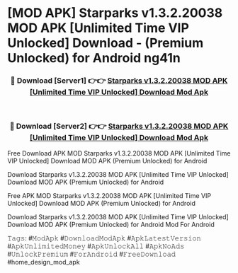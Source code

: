 # [MOD APK] Starparks v1.3.2.20038 MOD APK [Unlimited Time VIP Unlocked] Download - (Premium Unlocked) for Android ng41n



<div align="center">
<h3>🔴 Download [Server1] 👉👉 <a href="https://momento.my/?title=Starparks_v1.3.2.20038_MOD_APK_[Unlimited_Time_VIP_Unlocked]_Download">Starparks v1.3.2.20038 MOD APK [Unlimited Time VIP Unlocked] Download Mod Apk</a></h3><br>

<h3>🔴 Download [Server2] 👉👉 <a href="https://momento.my/?title=Starparks_v1.3.2.20038_MOD_APK_[Unlimited_Time_VIP_Unlocked]_Download">Starparks v1.3.2.20038 MOD APK [Unlimited Time VIP Unlocked] Download Mod Apk</a></h3>
</div>



Free Download APK MOD Starparks v1.3.2.20038 MOD APK [Unlimited Time VIP Unlocked] Download MOD APK (Premium Unlocked) for Android

Download Starparks v1.3.2.20038 MOD APK [Unlimited Time VIP Unlocked] Download MOD APK (Premium Unlocked) for Android

Free APK MOD Starparks v1.3.2.20038 MOD APK [Unlimited Time VIP Unlocked] Download MOD APK (Premium Unlocked) for Android

Download Starparks v1.3.2.20038 MOD APK [Unlimited Time VIP Unlocked] Download MOD APK (Premium Unlocked) for Android Mod For Android

𝚃𝚊𝚐𝚜: #𝙼𝚘𝚍𝙰𝚙𝚔 #𝙳𝚘𝚠𝚗𝚕𝚘𝚊𝚍𝙼𝚘𝚍𝙰𝚙𝚔 #𝙰𝚙𝚔𝙻𝚊𝚝𝚎𝚜𝚝𝚅𝚎𝚛𝚜𝚒𝚘𝚗 #𝙰𝚙𝚔𝚄𝚗𝚕𝚒𝚖𝚒𝚝𝚎𝚍𝙼𝚘𝚗𝚎𝚢 #𝙰𝚙𝚔𝚄𝚗𝚕𝚘𝚌𝚔𝙰𝚕𝚕 #𝙰𝚙𝚔𝙽𝚘𝙰𝚍𝚜 #𝚄𝚗𝚕𝚘𝚌𝚔𝙿𝚛𝚎𝚖𝚒𝚞𝚖 #𝙵𝚘𝚛𝙰𝚗𝚍𝚛𝚘𝚒𝚍 #𝙵𝚛𝚎𝚎𝙳𝚘𝚠𝚗𝚕𝚘𝚊𝚍 #home_design_mod_apk
